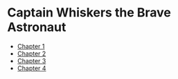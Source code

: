 # Captain Whiskers the Brave Astronaut

- [Chapter 1](chapter1.md)
- [Chapter 2](chapter2.md)
- [Chapter 3](chapter3.md)
- [Chapter 4](chapter4.md)
